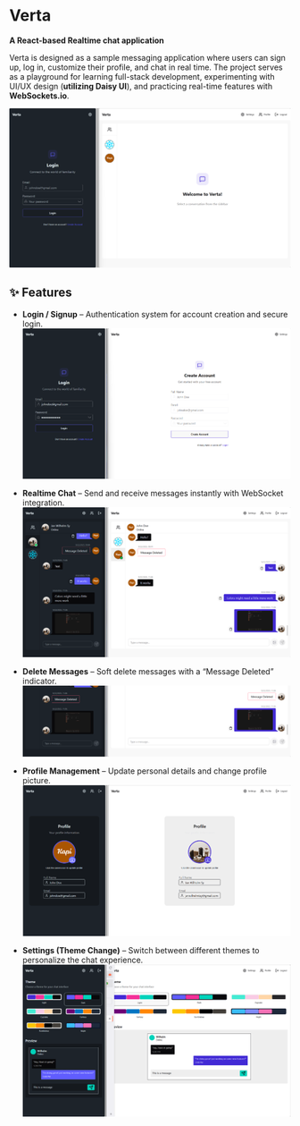 # Verta

**A React-based Realtime chat application**  

Verta is designed as a sample messaging application where users can sign up, log in, customize their profile, and chat in real time. The project serves as a playground for learning full-stack development, experimenting with UI/UX design (**utilizing Daisy UI**), and practicing real-time features with **WebSockets.io**.

![Thumbnail Overview](img/Thumbnail.png)  

## ✨ Features  

- **Login / Signup** – Authentication system for account creation and secure login.  
![Verta Login|Signup](img/LoginSignUp.png)  

- **Realtime Chat** – Send and receive messages instantly with WebSocket integration.
![RealtimeChat Overview](img/Home.png)  


- **Delete Messages** – Soft delete messages with a “Message Deleted” indicator.
  ![Delete Message](img/DeleteMessages.png)  

- **Profile Management** – Update personal details and change profile picture.
![Profile](img/Profile.png)  

- **Settings (Theme Change)** – Switch between different themes to personalize the chat experience.
![Settings](img/Settings.png)  

